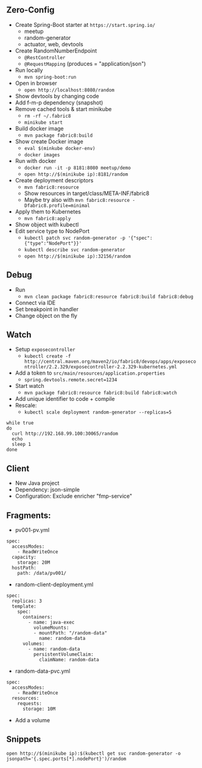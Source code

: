## Zero-Config

* Create Spring-Boot starter at `https://start.spring.io/`
  * meetup
  * random-generator
  * actuator, web, devtools
* Create RandomNumberEndpoint
  * `@RestController`
  * `@RequestMapping` (produces = "application/json")
* Run locally
  * `mvn spring-boot:run`
* Open in browser
  * `open http://localhost:8080/random`
* Show devtools by changing code
* Add f-m-p dependency (snapshot)
* Remove cached tools & start minikube
  * `rm -rf ~/.fabric8`
  * `minikube start`
* Build docker image
  * `mvn package fabric8:build`
* Show create Docker image
  * `eval $(minkube docker-env)`
  * `docker images`
* Run with docker
  * `docker run -it -p 8181:8080 meetup/demo`
  * `open http://$(minikube ip):8181/random`
* Create deployment descriptors
  * `mvn fabric8:resource`
  * Show resources in target/class/META-INF/fabric8
  * Maybe try also with `mvn fabric8:resource -Dfabric8.profile=minimal`
* Apply them to Kubernetes
  * `mvn fabric8:apply`
* Show object with kubectl
* Edit service type to NodePort
  * `kubectl patch svc random-generator -p '{"spec":{"type":"NodePort"}}'`
  * `kubectl describe svc random-generator`
  * `open http://$(minikube ip):32156/random`

## Debug

* Run
  - `mvn clean package fabric8:resource fabric8:build fabric8:debug`
* Connect via IDE
* Set breakpoint in handler
* Change object on the fly

## Watch

* Setup `exposecontroller`
  - `kubectl create -f http://central.maven.org/maven2/io/fabric8/devops/apps/exposecontroller/2.2.329/exposecontroller-2.2.329-kubernetes.yml`
* Add a token to `src/main/resources/application.properties`
  - `spring.devtools.remote.secret=1234`
* Start watch
  - `mvn package fabric8:resource fabric8:build fabric8:watch`
* Add unique identifier to code + compile
* Rescale:
  - `kubectl scale deployment random-generator --replicas=5`

```
while true
do
  curl http://192.168.99.100:30065/random
  echo
  sleep 1
done
```


## Client

* New Java project
* Dependency: json-simple
* Configuration: Exclude enricher "fmp-service"

## Fragments:

* pv001-pv.yml

```
spec:
  accessModes:
    - ReadWriteOnce
  capacity:
    storage: 20M
  hostPath:
    path: /data/pv001/
```

* random-client-deployment.yml

```
spec:
  replicas: 3
  template:
    spec:
      containers:
        - name: java-exec
          volumeMounts:
          - mountPath: "/random-data"
            name: random-data
      volumes:
        - name: random-data
          persistentVolumeClaim:
            claimName: random-data
```

* random-data-pvc.yml

```
spec:
  accessModes:
    - ReadWriteOnce
  resources:
    requests:
      storage: 10M
```


* Add a volume


## Snippets

```
open http://$(minikube ip):$(kubectl get svc random-generator -o jsonpath='{.spec.ports[*].nodePort}')/random
```
